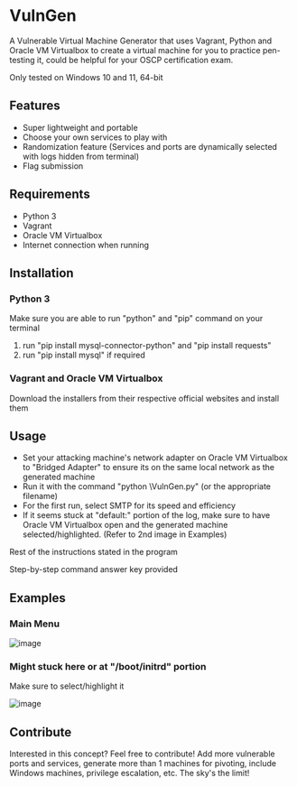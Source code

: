 # VulnGen
A Vulnerable Virtual Machine Generator that uses Vagrant, Python and Oracle VM Virtualbox to create a virtual machine for you to practice pen-testing it, could be helpful for your OSCP certification exam.

Only tested on Windows 10 and 11, 64-bit

## Features
- Super lightweight and portable
- Choose your own services to play with
- Randomization feature (Services and ports are dynamically selected with logs hidden from terminal)
- Flag submission

## Requirements
- Python 3
- Vagrant
- Oracle VM Virtualbox
- Internet connection when running

## Installation
### Python 3
Make sure you are able to run "python" and "pip" command on your terminal
1. run "pip install mysql-connector-python" and "pip install requests"
2. run "pip install mysql" if required
### Vagrant and Oracle VM Virtualbox
Download the installers from their respective official websites and install them

## Usage
- Set your attacking machine's network adapter on Oracle VM Virtualbox to "Bridged Adapter" to ensure its on the same local network as the generated machine
- Run it with the command "python \VulnGen.py" (or the appropriate filename)
- For the first run, select SMTP for its speed and efficiency
- If it seems stuck at "default:" portion of the log, make sure to have Oracle VM Virtualbox open and the generated machine selected/highlighted. (Refer to 2nd image in Examples)

Rest of the instructions stated in the program

Step-by-step command answer key provided

## Examples
### Main Menu
![image](https://github.com/W33dIndeed/VulnGen/assets/73786469/21b6cbac-23bd-47a4-922f-49f086bd5959)
### Might stuck here or at "/boot/initrd" portion
Make sure to select/highlight it

![image](https://github.com/W33dIndeed/VulnGen/assets/73786469/cb0ffe08-ad52-4b30-a08c-9c4094bc39e3)

## Contribute
Interested in this concept? Feel free to contribute! Add more vulnerable ports and services, generate more than 1 machines for pivoting, include Windows machines, privilege escalation, etc. The sky's the limit!
